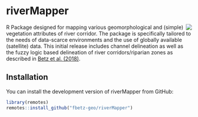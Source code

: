 
<!-- README.md is generated from README.Rmd. Please edit that file -->

# riverMapper
<a href="https://github.com/fbetz-geo/riverMapper/vignettes/riverMapper.png"><img align="right" src="https://user-images.githubusercontent.com/520851/34887433-ce1d130e-f7c6-11e7-83fc-d60ad4fae6bd.gif" /></a>

<!-- badges: start -->
<!-- badges: end -->

R Package designed for mapping various geomorphological and (simple)
vegetation attributes of river corridor. The package is specifically
tailored to the needs of data-scarce environments and the use of
globally available (satellite) data. This initial release includes channel delineation as well as the fuzzy logic based delineation of river corridors/riparian zones as described in [Betz et al. (2018)](https://doi.org/10.1016/j.geomorph.2018.01.024). 

## Installation

You can install the development version of riverMapper from GitHub:

``` r
library(remotes)
remotes::install_github("fbetz-geo/riverMapper")
```


